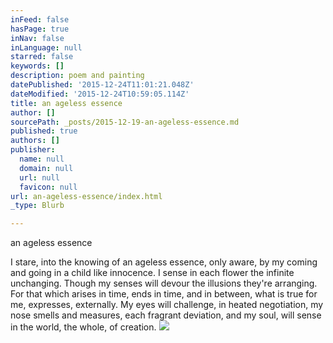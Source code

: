 ```yaml
---
inFeed: false
hasPage: true
inNav: false
inLanguage: null
starred: false
keywords: []
description: poem and painting
datePublished: '2015-12-24T11:01:21.048Z'
dateModified: '2015-12-24T10:59:05.114Z'
title: an ageless essence
author: []
sourcePath: _posts/2015-12-19-an-ageless-essence.md
published: true
authors: []
publisher:
  name: null
  domain: null
  url: null
  favicon: null
url: an-ageless-essence/index.html
_type: Blurb

---
```

an ageless essence

I stare, into the knowing 
of an ageless essence,
only aware,
by my coming and going
in a child like innocence. 
I sense in each flower 
the infinite unchanging.
Though my senses will devour
the illusions they're arranging.
For that 
which arises in time,
ends in time,
and in between,
what is true for me,
expresses, externally.
My eyes 
will challenge,
in heated negotiation, 
my nose 
smells and measures,
each fragrant deviation,
and my soul, 
will sense in the world,
the whole,
of creation. ![](https://the-grid-user-content.s3-us-west-2.amazonaws.com/10191978-a918-435a-9591-3f8c25f66a66.jpg)